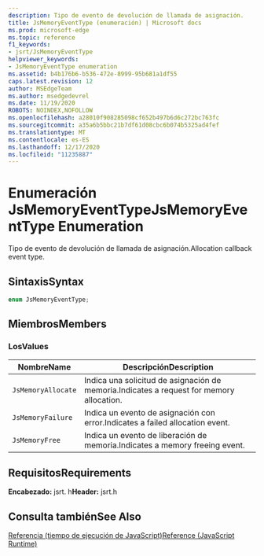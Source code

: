 ```yaml
---
description: Tipo de evento de devolución de llamada de asignación.
title: JsMemoryEventType (enumeración) | Microsoft docs
ms.prod: microsoft-edge
ms.topic: reference
f1_keywords:
- jsrt/JsMemoryEventType
helpviewer_keywords:
- JsMemoryEventType enumeration
ms.assetid: b4b176b6-b536-472e-8999-95b681a1df55
caps.latest.revision: 12
author: MSEdgeTeam
ms.author: msedgedevrel
ms.date: 11/19/2020
ROBOTS: NOINDEX,NOFOLLOW
ms.openlocfilehash: a28010f908285098cf652b497b6d6c272bc763fc
ms.sourcegitcommit: a35a6b5bbc21b7df61d08cbc6b074b5325ad4fef
ms.translationtype: MT
ms.contentlocale: es-ES
ms.lasthandoff: 12/17/2020
ms.locfileid: "11235887"
---
```

# <span data-ttu-id="083ba-103">Enumeración JsMemoryEventType</span><span class="sxs-lookup"><span data-stu-id="083ba-103">JsMemoryEventType Enumeration</span></span>

<span data-ttu-id="083ba-104">Tipo de evento de devolución de llamada de asignación.</span><span class="sxs-lookup"><span data-stu-id="083ba-104">Allocation callback event type.</span></span>  
  
## <span data-ttu-id="083ba-105">Sintaxis</span><span class="sxs-lookup"><span data-stu-id="083ba-105">Syntax</span></span>  
  
```cpp  
enum JsMemoryEventType;  
```  
  
## <span data-ttu-id="083ba-106">Miembros</span><span class="sxs-lookup"><span data-stu-id="083ba-106">Members</span></span>  
  
### <span data-ttu-id="083ba-107">Los</span><span class="sxs-lookup"><span data-stu-id="083ba-107">Values</span></span>  
  
|<span data-ttu-id="083ba-108">Nombre</span><span class="sxs-lookup"><span data-stu-id="083ba-108">Name</span></span>|<span data-ttu-id="083ba-109">Descripción</span><span class="sxs-lookup"><span data-stu-id="083ba-109">Description</span></span>|  
|----------|-----------------|  
|`JsMemoryAllocate`|<span data-ttu-id="083ba-110">Indica una solicitud de asignación de memoria.</span><span class="sxs-lookup"><span data-stu-id="083ba-110">Indicates a request for memory allocation.</span></span>|  
|`JsMemoryFailure`|<span data-ttu-id="083ba-111">Indica un evento de asignación con error.</span><span class="sxs-lookup"><span data-stu-id="083ba-111">Indicates a failed allocation event.</span></span>|  
|`JsMemoryFree`|<span data-ttu-id="083ba-112">Indica un evento de liberación de memoria.</span><span class="sxs-lookup"><span data-stu-id="083ba-112">Indicates a memory freeing event.</span></span>|  
  
## <span data-ttu-id="083ba-113">Requisitos</span><span class="sxs-lookup"><span data-stu-id="083ba-113">Requirements</span></span>  
 <span data-ttu-id="083ba-114">**Encabezado:** jsrt. h</span><span class="sxs-lookup"><span data-stu-id="083ba-114">**Header:** jsrt.h</span></span>  
  
## <span data-ttu-id="083ba-115">Consulta también</span><span class="sxs-lookup"><span data-stu-id="083ba-115">See Also</span></span>  
 [<span data-ttu-id="083ba-116">Referencia (tiempo de ejecución de JavaScript)</span><span class="sxs-lookup"><span data-stu-id="083ba-116">Reference (JavaScript Runtime)</span></span>](../chakra-hosting/reference-javascript-runtime.md)
